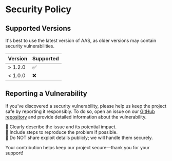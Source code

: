 # Security Policy

## Supported Versions

It's best to use the latest version of AAS, as older versions may contain security vulnerabilities.

| Version | Supported          |
|---------|--------------------|
| > 1.2.0 | :white_check_mark: |
| < 1.0.0 | :x:                |

## Reporting a Vulnerability

If you’ve discovered a security vulnerability, please help us keep the project safe by reporting it responsibly. To do so, open an issue on our [GitHub repository](https://github.com/Parsa3323/AdvancedArmorStands/issues) and provide detailed information about the vulnerability.

🔹 Clearly describe the issue and its potential impact.  
🔹 Include steps to reproduce the problem if possible.  
🔹 Do NOT share exploit details publicly; we will handle them securely.

Your contribution helps keep our project secure—thank you for your support! 